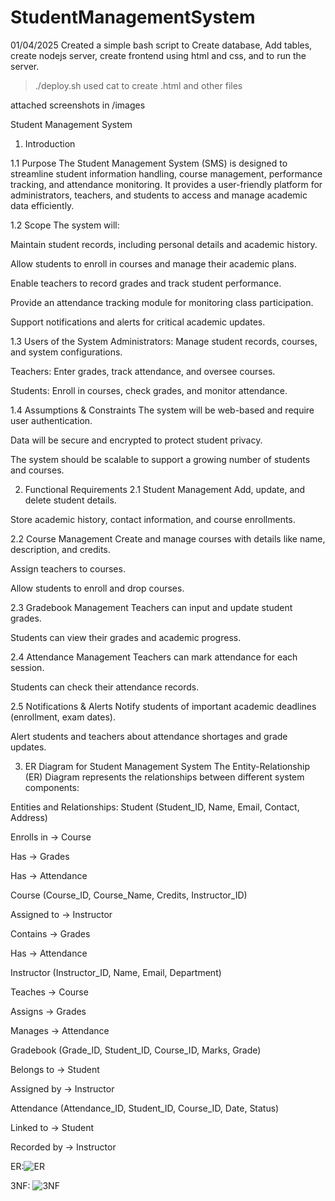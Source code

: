 # StudentManagementSystem

01/04/2025
Created a simple bash script to Create database, Add tables, create nodejs server, create frontend using html and css, and to run the server.
> ./deploy.sh
used cat to create .html and other files

attached screenshots in /images




Student Management System
1. Introduction
   
1.1 Purpose
The Student Management System (SMS) is designed to streamline student information handling, course management, performance tracking, and attendance monitoring. It provides a user-friendly platform for administrators, teachers, and students to access and manage academic data efficiently.

1.2 Scope
The system will:

Maintain student records, including personal details and academic history.

Allow students to enroll in courses and manage their academic plans.

Enable teachers to record grades and track student performance.

Provide an attendance tracking module for monitoring class participation.

Support notifications and alerts for critical academic updates.

1.3 Users of the System
Administrators: Manage student records, courses, and system configurations.

Teachers: Enter grades, track attendance, and oversee courses.

Students: Enroll in courses, check grades, and monitor attendance.

1.4 Assumptions & Constraints
The system will be web-based and require user authentication.

Data will be secure and encrypted to protect student privacy.

The system should be scalable to support a growing number of students and courses.

2. Functional Requirements
2.1 Student Management
Add, update, and delete student details.

Store academic history, contact information, and course enrollments.

2.2 Course Management
Create and manage courses with details like name, description, and credits.

Assign teachers to courses.

Allow students to enroll and drop courses.

2.3 Gradebook Management
Teachers can input and update student grades.

Students can view their grades and academic progress.

2.4 Attendance Management
Teachers can mark attendance for each session.

Students can check their attendance records.

2.5 Notifications & Alerts
Notify students of important academic deadlines (enrollment, exam dates).

Alert students and teachers about attendance shortages and grade updates.

3. ER Diagram for Student Management System
The Entity-Relationship (ER) Diagram represents the relationships between different system components:

Entities and Relationships:
Student (Student_ID, Name, Email, Contact, Address)

Enrolls in → Course

Has → Grades

Has → Attendance

Course (Course_ID, Course_Name, Credits, Instructor_ID)

Assigned to → Instructor

Contains → Grades

Has → Attendance

Instructor (Instructor_ID, Name, Email, Department)

Teaches → Course

Assigns → Grades

Manages → Attendance

Gradebook (Grade_ID, Student_ID, Course_ID, Marks, Grade)

Belongs to → Student

Assigned by → Instructor

Attendance (Attendance_ID, Student_ID, Course_ID, Date, Status)

Linked to → Student

Recorded by → Instructor

ER:![ER](https://github.com/user-attachments/assets/44a7a17e-2b84-4457-bf77-96155b0a2cd2)

3NF: ![3NF](https://github.com/user-attachments/assets/a6cad2aa-5a4e-41c7-ad29-e0fce10eecb5)

